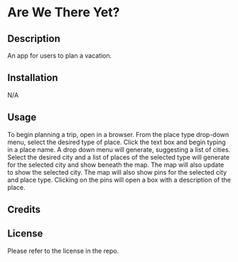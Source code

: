 # Are We There Yet?

## Description

An app for users to plan a vacation.

## Installation

N/A

## Usage

To begin planning a trip, open <!-- insert link here ([Are We There Yet?]( ))--> in a browser. From the place type drop-down menu, select the desired type of place. Click the text box and begin typing in a place name. A drop down menu will generate, suggesting a list of cities. Select the desired city and a list of places of the selected type will generate for the selected city and show beneath the map. The map will also update to show the selected city. The map will also show pins for the selected city and place type. Clicking on the pins will open a box with a description of the place.
<!-- add screenshots here ![Screenshot](./assets/images/screenshot1.PNG)
![Screenshot2](./assets/images/screenshot2.PNG) -->

## Credits

## License

Please refer to the license in the repo.